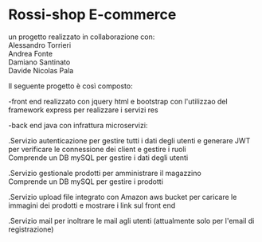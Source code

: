 # Rossi-shop E-commerce

un progetto realizzato in collaborazione con:<br>
Alessandro Torrieri<br>
Andrea Fonte<br>
Damiano Santinato<br>
Davide Nicolas Pala<br>

Il seguente progetto è così composto:

-front end realizzato con jquery html e bootstrap con l'utilizzao del framework express per realizzare i servizi res

-back end java con infrattura microservizi:

  .Servizio autenticazione per gestire tutti i dati degli utenti e generare JWT per verificare le connessione dei client e gestire i ruoli<br>
      Comprende un DB mySQL per gestire i dati degli utenti
  
  .Servizio gestionale prodotti per amministrare il magazzino<br>
      Comprende un DB mySQL per gestire i prodotti
  
  .Servizio upload file integrato con Amazon aws bucket per caricare le immagini dei prodotti e mostrare i link sul front end
  
  .Servizio mail per inoltrare le mail agli utenti (attualmente solo per l'email di registrazione)
